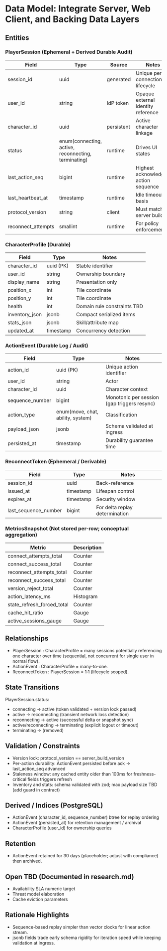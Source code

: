 # Data Model: Integrate Server, Web Client, and Backing Data Layers

## Entities

### PlayerSession (Ephemeral + Derived Durable Audit)
| Field | Type | Source | Notes |
|-------|------|--------|-------|
| session_id | uuid | generated | Unique per connection lifecycle |
| user_id | string | IdP token | Opaque external identity reference |
| character_id | uuid | persistent | Active character linkage |
| status | enum(connecting, active, reconnecting, terminating) | runtime | Drives UI states |
| last_action_seq | bigint | runtime | Highest acknowledged action sequence |
| last_heartbeat_at | timestamp | runtime | Idle timeout basis |
| protocol_version | string | client | Must match server build |
| reconnect_attempts | smallint | runtime | For policy enforcement |

### CharacterProfile (Durable)
| Field | Type | Notes |
|-------|------|-------|
| character_id | uuid (PK) | Stable identifier |
| user_id | string | Ownership boundary |
| display_name | string | Presentation only |
| position_x | int | Tile coordinate |
| position_y | int | Tile coordinate |
| health | int | Domain rule constraints TBD |
| inventory_json | jsonb | Compact serialized items |
| stats_json | jsonb | Skill/attribute map |
| updated_at | timestamp | Concurrency detection |

### ActionEvent (Durable Log / Audit)
| Field | Type | Notes |
|-------|------|-------|
| action_id | uuid (PK) | Unique action identifier |
| user_id | string | Actor |
| character_id | uuid | Character context |
| sequence_number | bigint | Monotonic per session (gap triggers resync) |
| action_type | enum(move, chat, ability, system) | Classification |
| payload_json | jsonb | Schema validated at ingress |
| persisted_at | timestamp | Durability guarantee time |

### ReconnectToken (Ephemeral / Derivable)
| Field | Type | Notes |
|-------|------|-------|
| session_id | uuid | Back-reference |
| issued_at | timestamp | Lifespan control |
| expires_at | timestamp | Security window |
| last_sequence_number | bigint | For delta replay determination |

### MetricsSnapshot (Not stored per-row; conceptual aggregation)
| Metric | Description |
|--------|-------------|
| connect_attempts_total | Counter |
| connect_success_total | Counter |
| reconnect_attempts_total | Counter |
| reconnect_success_total | Counter |
| version_reject_total | Counter |
| action_latency_ms | Histogram |
| state_refresh_forced_total | Counter |
| cache_hit_ratio | Gauge |
| active_sessions_gauge | Gauge |

## Relationships
- PlayerSession : CharacterProfile = many sessions potentially referencing one character over time (sequential, not concurrent for single user in normal flow).
- ActionEvent : CharacterProfile = many-to-one.
- ReconnectToken : PlayerSession = 1:1 (lifecycle scoped).

## State Transitions
PlayerSession.status:
- connecting → active (token validated + version lock passed)
- active → reconnecting (transient network loss detection)
- reconnecting → active (successful delta or snapshot sync)
- active/reconnecting → terminating (explicit logout or timeout)
- terminating → (removed)

## Validation / Constraints
- Version lock: protocol_version == server_build_version
- Per-action durability: ActionEvent persisted before ack → last_action_seq advanced
- Staleness window: any cached entity older than 100ms for freshness-critical fields triggers refresh
- Inventory and stats: schema validated with zod; max payload size TBD (add guard in contract)

## Derived / Indices (PostgreSQL)
- ActionEvent (character_id, sequence_number) btree for replay ordering
- ActionEvent (persisted_at) for retention management / archival
- CharacterProfile (user_id) for ownership queries

## Retention
- ActionEvent retained for 30 days (placeholder; adjust with compliance) then archived.

## Open TBD (Documented in research.md)
- Availability SLA numeric target
- Threat model elaboration
- Cache eviction parameters

## Rationale Highlights
- Sequence-based replay simpler than vector clocks for linear action stream.
- jsonb fields trade early schema rigidity for iteration speed while keeping validation at ingress.

